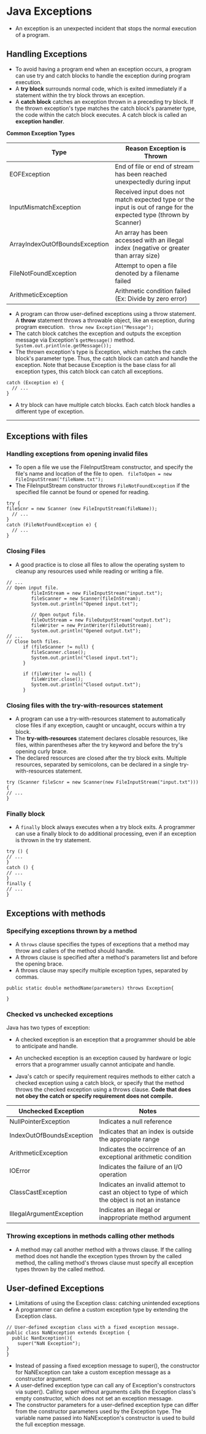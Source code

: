 # Java Exceptions
- An exception is an unexpected incident that stops the normal execution of a program.
## Handling Exceptions
- To avoid having a program end when an exception occurs, a program can use try and catch blocks to handle the exception during program execution.
- A **try block** surrounds normal code, which is exited immediately if a statement within the try block throws an exception.
- A **catch block** catches an exception thrown in a preceding try block. If the thrown exception's type matches the catch block's parameter type, the code within the catch block executes. A catch block is called an **exception handler**.

**Common Exception Types**

|Type|Reason Exception is Thrown|
|-------|-------|
|EOFException | End of file or end of stream has been reached unexpectedly during input |
|  InputMismatchException| Received input does not match expected type or the input is out of range for the expected type (thrown by Scanner)|
|ArrayIndexOutOfBoundsException| An array has been accessed with an illegal index (negative or greater than array size)|
|FileNotFoundException| Attempt to open a file denoted by a filename failed|
|ArithmeticException|Arithmetic condition failed (Ex: Divide by zero error)|

- A program can throw user-defined exceptions using a throw statement. A **throw** statement throws a throwable object, like an exception, during program execution.
` throw new Exception("Message");`
- The catch block catches the exception and outputs the exception message via Exception's `getMessage()` method.
` System.out.println(e.getMessage());`
- The thrown exception's type is Exception, which matches the catch block's parameter type. Thus, the catch block can catch and handle the exception. Note that because Exception is the base class for all exception types, this catch block can catch all exceptions.
```
catch (Exception e) {
  // ...
}
```
- A try block can have multiple catch blocks. Each catch block handles a different type of exception.
-----
## Exceptions with files
### Handling exceptions from opening invalid files
- To open a file we use the FileInputStream constructor, and specify the file's name and location of the file to open.
` fileToOpen = new FileInputStream("fileName.txt");`
- The FileInputStream constructor throws `FileNotFoundException` if the specified file cannot be found or opened for reading.
```
try {
fileScnr = new Scanner (new FileInputStream(fileName));
  // ...
}
catch (FileNotFoundException e) {
  // ...
}
```

### Closing Files
- A good practice is to close all files to allow the operating system to cleanup any resources used while reading or writing a file.

```
// ...
// Open input file.
         fileInStream = new FileInputStream("input.txt");
         fileScanner = new Scanner(fileInStream);
         System.out.println("Opened input.txt");

         // Open output file.
         fileOutStream = new FileOutputStream("output.txt");
         fileWriter = new PrintWriter(fileOutStream);
         System.out.println("Opened output.txt");
// ...
// Close both files.
      if (fileScanner != null) {
         fileScanner.close();
         System.out.println("Closed input.txt");
      }

      if (fileWriter != null) {
         fileWriter.close();
         System.out.println("Closed output.txt");
      }
```
### Closing files with the try-with-resources statement
- A program can use a try-with-resources statement to automatically close files if any exception, caught or uncaught, occurs within a try block.
- The **try-with-resources** statement declares closable resources, like files, within parentheses after the try keyword and before the try's opening curly brace.
- The declared resources are closed after the try block exits. Multiple resources, separated by semicolons, can be declared in a single try-with-resources statement.
```
try (Scanner fileScnr = new Scanner(new FileInputStream("input.txt"))){
// ...
}

```
### Finally block
- A `finally` block always executes when a try block exits. A programmer can use a finally block to do additional processing, even if an exception is thrown in the try statement.
```
try () {
// ...
}
catch () {
// ...
}
finally {
// ...
}
```
## Exceptions with methods
### Specifying exceptions thrown by a method
- A `throws` clause specifies the types of exceptions that a method may throw and callers of the method should handle.
- A throws clause is specified after a method's parameters list and before the opening brace.
- A throws clause may specify multiple exception types, separated by commas.
```
public static double methodName(parameters) throws Exception{

}

```

### Checked vs unchecked exceptions
Java has two types of exception:
- A checked exception is an exception that a programmer should be able to anticipate and handle.
- An unchecked exception is an exception caused by hardware or logic errors that a programmer usually cannot anticipate and handle.

- Java's catch or specify requirement requires methods to either catch a checked exception using a catch block, or specify that the method throws the checked exception using a throws clause. **Code that does not obey the catch or specify requirement does not compile.**

|Unchecked Exception| Notes |
|---|---|
|NullPointerException| Indicates a null reference|
|IndexOutOfBoundsException| Indicates that an index is outside the appropiate range|
|ArithmeticException|Indicates the occirrence of an exceptional arithmetic condition|
|IOError|Indicates the failure of an I/O operation|
|ClassCastException|Indicates an invalid attemot to cast an object to type of which the object is not an instance|
|IllegalArgumentException|Indicates an illegal or inappropriate method argument|

### Throwing exceptions in methods calling other methods
- A method may call another method with a throws clause. If the calling method does not handle the exception types thrown by the called method, the calling method's throws clause must specify all exception types thrown by the called method.

## User-defined Exceptions
- Limitations of using the Exception class: catching unintended exceptions
- A programmer can define a custom exception type by extending the Exception class.
```
// User-defined exception class with a fixed exception message.
public class NaNException extends Exception {
  public NanException(){
    super("NaN Exception");
}
}
```
- Instead of passing a fixed exception message to super(), the constructor for NaNException can take a custom exception message as a constructor argument.
- A user-defined exception type can call any of Exception's constructors via super(). Calling super without arguments calls the Exception class's empty constructor, which does not set an exception message.
- The constructor parameters for a user-defined exception type can differ from the constructor parameters used by the Exception type. The variable name passed into NaNException's constructor is used to build the full exception message.

